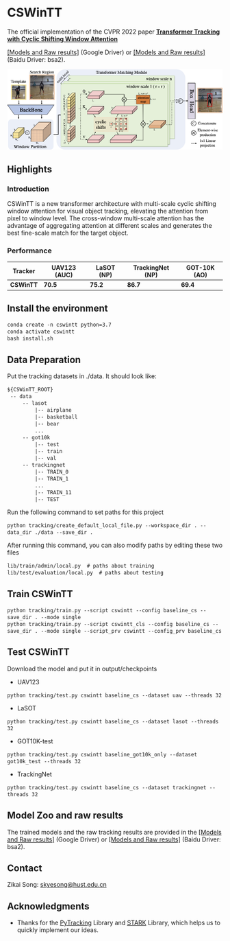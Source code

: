 # CSWinTT

The official implementation of the CVPR 2022 paper [**Transformer Tracking with Cyclic Shifting Window Attention**](http://arxiv.org)

[[Models and Raw results]](https://drive.google.com/drive/folders/159MAdPTJrSFbt1RLveiksk-qe_qssfPw?usp=sharing) (Google Driver) or
[[Models and Raw results]](https://pan.baidu.com/s/1vkXyPuqR7DaftcHzmUcIuQ?pwd=bsa2) (Baidu Driver: bsa2).


![CSWinTT_Framework](cswintt_framework.png)

## Highlights
### Introduction
CSWinTT is a new transformer architecture with multi-scale cyclic shifting window attention for visual object tracking, elevating the attention from pixel to window level. 
The cross-window multi-scale attention has the advantage of aggregating attention at different scales and generates the best fine-scale match for the target object.

### Performance
| Tracker | UAV123 (AUC) | LaSOT (NP)| TrackingNet (NP)| GOT-10K (AO)| 
|---|---|---|---|---|
|**CSWinTT**|**70.5**|**75.2**|**86.7**|**69.4**|

## Install the environment
```
conda create -n cswintt python=3.7
conda activate cswintt
bash install.sh
```

## Data Preparation
Put the tracking datasets in ./data. It should look like:
   ```
   ${CSWinTT_ROOT}
    -- data
        -- lasot
            |-- airplane
            |-- basketball
            |-- bear
            ...
        -- got10k
            |-- test
            |-- train
            |-- val
        -- trackingnet
            |-- TRAIN_0
            |-- TRAIN_1
            ...
            |-- TRAIN_11
            |-- TEST
   ```
Run the following command to set paths for this project
```
python tracking/create_default_local_file.py --workspace_dir . --data_dir ./data --save_dir .
```
After running this command, you can also modify paths by editing these two files
```
lib/train/admin/local.py  # paths about training
lib/test/evaluation/local.py  # paths about testing
```

## Train CSWinTT
```
python tracking/train.py --script cswintt --config baseline_cs --save_dir . --mode single 
python tracking/train.py --script cswintt_cls --config baseline_cs --save_dir . --mode single --script_prv cswintt --config_prv baseline_cs  
```
## Test CSWinTT
Download the model and put it in output/checkpoints

- UAV123
```
python tracking/test.py cswintt baseline_cs --dataset uav --threads 32
```
- LaSOT
```
python tracking/test.py cswintt baseline_cs --dataset lasot --threads 32
```
- GOT10K-test
```
python tracking/test.py cswintt baseline_got10k_only --dataset got10k_test --threads 32
```
- TrackingNet
```
python tracking/test.py cswintt baseline_cs --dataset trackingnet --threads 32
```

## Model Zoo and raw results
The trained models and the raw tracking results are provided in the [[Models and Raw results]](https://drive.google.com/drive/folders/159MAdPTJrSFbt1RLveiksk-qe_qssfPw?usp=sharing) (Google Driver) or
[[Models and Raw results]](https://pan.baidu.com/s/1vkXyPuqR7DaftcHzmUcIuQ?pwd=bsa2) (Baidu Driver: bsa2).

## Contact
Zikai Song: skyesong@hust.edu.cn 

## Acknowledgments
* Thanks for the [PyTracking](https://github.com/visionml/pytracking) Library and [STARK](https://github.com/researchmm/Stark) Library, which helps us to quickly implement our ideas.